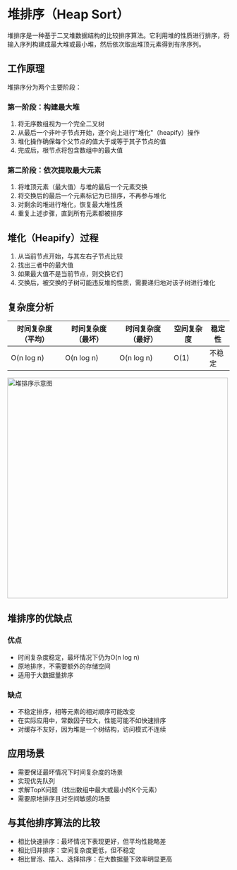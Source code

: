 # 堆排序（Heap Sort）

堆排序是一种基于二叉堆数据结构的比较排序算法。它利用堆的性质进行排序，将输入序列构建成最大堆或最小堆，然后依次取出堆顶元素得到有序序列。

## 工作原理

堆排序分为两个主要阶段：

### 第一阶段：构建最大堆
1. 将无序数组视为一个完全二叉树
2. 从最后一个非叶子节点开始，逐个向上进行"堆化"（heapify）操作
3. 堆化操作确保每个父节点的值大于或等于其子节点的值
4. 完成后，根节点将包含数组中的最大值

### 第二阶段：依次提取最大元素
1. 将堆顶元素（最大值）与堆的最后一个元素交换
2. 将交换后的最后一个元素标记为已排序，不再参与堆化
3. 对剩余的堆进行堆化，恢复最大堆性质
4. 重复上述步骤，直到所有元素都被排序

## 堆化（Heapify）过程
1. 从当前节点开始，与其左右子节点比较
2. 找出三者中的最大值
3. 如果最大值不是当前节点，则交换它们
4. 交换后，被交换的子树可能违反堆的性质，需要递归地对该子树进行堆化

## 复杂度分析

| 时间复杂度（平均） | 时间复杂度（最坏） | 时间复杂度（最好） | 空间复杂度 | 稳定性 |
|-----------------|-----------------|-----------------|-----------|-------|
| O(n log n)      | O(n log n)      | O(n log n)      | O(1)      | 不稳定 |

<img src="/AnimatedArea/sorting/HeapSort/堆排序.png" alt="堆排序示意图" width="500px" />

## 堆排序的优缺点

### 优点
- 时间复杂度稳定，最坏情况下仍为O(n log n)
- 原地排序，不需要额外的存储空间
- 适用于大数据量排序

### 缺点
- 不稳定排序，相等元素的相对顺序可能改变
- 在实际应用中，常数因子较大，性能可能不如快速排序
- 对缓存不友好，因为堆是一个树结构，访问模式不连续

## 应用场景
- 需要保证最坏情况下时间复杂度的场景
- 实现优先队列
- 求解TopK问题（找出数组中最大或最小的K个元素）
- 需要原地排序且对空间敏感的场景

## 与其他排序算法的比较
- 相比快速排序：最坏情况下表现更好，但平均性能略差
- 相比归并排序：空间复杂度更低，但不稳定
- 相比冒泡、插入、选择排序：在大数据量下效率明显更高 